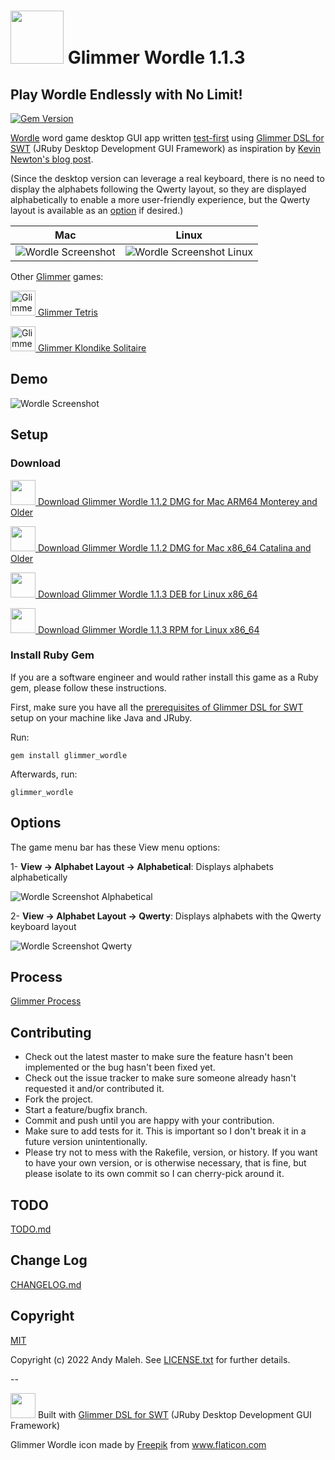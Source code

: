 # <img src='https://raw.githubusercontent.com/AndyObtiva/glimmer_wordle/master/icons/linux/Glimmer Wordle.png' height=85 /> Glimmer Wordle 1.1.3
## Play Wordle Endlessly with No Limit!
[![Gem Version](https://badge.fury.io/rb/glimmer_wordle.svg)](http://badge.fury.io/rb/glimmer_wordle)

[Wordle](https://en.wikipedia.org/wiki/Wordle) word game desktop GUI app written [test-first](https://github.com/AndyObtiva/wordle/blob/master/spec/app/model/five_letter_word_spec.rb) using [Glimmer DSL for SWT](https://github.com/AndyObtiva/glimmer-dsl-swt) (JRuby Desktop Development GUI Framework) as inspiration by [Kevin Newton's blog post](https://kddnewton.com/2022/01/29/solving-wordle-in-ruby.html).

(Since the desktop version can leverage a real keyboard, there is no need to display the alphabets following the Qwerty layout, so they are displayed alphabetically to enable a more user-friendly experience, but the Qwerty layout is available as an [option](#options) if desired.)

Mac | Linux
----|------
![Wordle Screenshot](screenshots/glimmer-wordle.png) | ![Wordle Screenshot Linux](screenshots/glimmer-wordle-linux.png)

Other [Glimmer](https://github.com/AndyObtiva/glimmer) games:

[<img alt="Glimmer Tetris Icon" src="https://raw.githubusercontent.com/AndyObtiva/glimmer_tetris/master/package/linux/Glimmer%20Tetris.png" height=40 /> Glimmer Tetris](https://github.com/AndyObtiva/glimmer_tetris)

[<img alt="Glimmer Klondike Solitaire Icon" src="https://raw.githubusercontent.com/AndyObtiva/glimmer_klondike_solitaire/master/icons/linux/Glimmer%20Klondike%20Solitaire.png" height=40 /> Glimmer Klondike Solitaire](https://github.com/AndyObtiva/glimmer_klondike_solitaire)

## Demo

![Wordle Screenshot](screenshots/glimmer-wordle.gif)

## Setup

### Download

[<img src='https://raw.githubusercontent.com/AndyObtiva/glimmer_wordle/master/icons/linux/Glimmer Wordle.png' height=40 /> Download Glimmer Wordle 1.1.2 DMG for Mac ARM64 Monterey and Older](https://www.dropbox.com/s/rmanrz81qfrpqq5/Glimmer%20Wordle-arm64-1.1.2.dmg?dl=1)

[<img src='https://raw.githubusercontent.com/AndyObtiva/glimmer_wordle/master/icons/linux/Glimmer Wordle.png' height=40 /> Download Glimmer Wordle 1.1.2 DMG for Mac x86_64 Catalina and Older](https://www.dropbox.com/s/ysureb9o1dky7w0/Glimmer%20Wordle-1.1.2.dmg?dl=1)

[<img src='https://raw.githubusercontent.com/AndyObtiva/glimmer_wordle/master/icons/linux/Glimmer Wordle.png' height=40 /> Download Glimmer Wordle 1.1.3 DEB for Linux x86_64](https://www.dropbox.com/s/7jybodbf4pewhtd/glimmer-wordle_1.1.3-1_amd64.deb?dl=1)

[<img src='https://raw.githubusercontent.com/AndyObtiva/glimmer_wordle/master/icons/linux/Glimmer Wordle.png' height=40 /> Download Glimmer Wordle 1.1.3 RPM for Linux x86_64](https://www.dropbox.com/s/dfpjnquchxzl823/glimmer-wordle-1.1.3-1.x86_64.rpm?dl=1)

### Install Ruby Gem

If you are a software engineer and would rather install this game as a Ruby gem, please follow these instructions.

First, make sure you have all the [prerequisites of Glimmer DSL for SWT](https://github.com/AndyObtiva/glimmer-dsl-swt#pre-requisites) setup on your machine like Java and JRuby.

Run:

```
gem install glimmer_wordle
```

Afterwards, run:

```
glimmer_wordle
```

## Options

The game menu bar has these View menu options:

1- **View -> Alphabet Layout -> Alphabetical**: Displays alphabets alphabetically

![Wordle Screenshot Alphabetical](screenshots/glimmer-wordle.png)

2- **View -> Alphabet Layout -> Qwerty**: Displays alphabets with the Qwerty keyboard layout

![Wordle Screenshot Qwerty](screenshots/glimmer-wordle-qwerty.png)

## Process

[Glimmer Process](https://github.com/AndyObtiva/glimmer/blob/master/PROCESS.md)

## Contributing

-   Check out the latest master to make sure the feature hasn't been
    implemented or the bug hasn't been fixed yet.
-   Check out the issue tracker to make sure someone already hasn't
    requested it and/or contributed it.
-   Fork the project.
-   Start a feature/bugfix branch.
-   Commit and push until you are happy with your contribution.
-   Make sure to add tests for it. This is important so I don't break it
    in a future version unintentionally.
-   Please try not to mess with the Rakefile, version, or history. If
    you want to have your own version, or is otherwise necessary, that
    is fine, but please isolate to its own commit so I can cherry-pick
    around it.

## TODO

[TODO.md](TODO.md)

## Change Log

[CHANGELOG.md](CHANGELOG.md)

## Copyright

[MIT](LICENSE.txt)

Copyright (c) 2022 Andy Maleh. See
[LICENSE.txt](LICENSE.txt) for further details.

--

[<img src="https://raw.githubusercontent.com/AndyObtiva/glimmer/master/images/glimmer-logo-hi-res.png" height=40 />](https://github.com/AndyObtiva/glimmer) Built with [Glimmer DSL for SWT](https://github.com/AndyObtiva/glimmer-dsl-swt) (JRuby Desktop Development GUI Framework)

Glimmer Wordle icon made by <a href="https://www.flaticon.com/authors/freepik" title="Freepik">Freepik</a> from <a href="https://www.flaticon.com/" title="Flaticon">www.flaticon.com</a>
